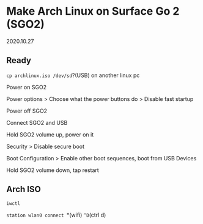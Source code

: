 # Make Arch Linux on Surface Go 2 (SGO2)
2020.10.27

## Ready

`cp archlinux.iso /dev/sd`?(USB) on another linux pc

Power on SGO2

Power options > Choose what the power buttons do > Disable fast startup

Power off SGO2

Connect SGO2 and USB

Hold SGO2 volume up, power on it

Security > Disable secure boot

Boot Configuration > Enable other boot sequences, boot from USB Devices

Hold SGO2 volume down, tap restart


## Arch ISO

`iwctl`

`station wlan0 connect `*(wifi) `^D`(ctrl d)
